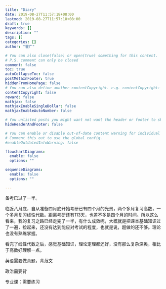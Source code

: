 ```yaml
---
title: "Diary"
date: 2019-08-27T11:57:18+08:00
lastmod: 2019-08-27T11:57:18+08:00
draft: true
keywords: []
description: ""
tags: []
categories: []
author: "瞿广"

# You can also close(false) or open(true) something for this content.
# P.S. comment can only be closed
comment: false
toc: true
autoCollapseToc: false
postMetaInFooter: true
hiddenFromHomePage: false
# You can also define another contentCopyright. e.g. contentCopyright: "This is another copyright."
contentCopyright: false
reward: false
mathjax: false
mathjaxEnableSingleDollar: false
mathjaxEnableAutoNumber: false

# You unlisted posts you might want not want the header or footer to show
hideHeaderAndFooter: false

# You can enable or disable out-of-date content warning for individual post.
# Comment this out to use the global config.
#enableOutdatedInfoWarning: false

flowchartDiagrams:
  enable: false
  options: ""

sequenceDiagrams: 
  enable: false
  options: ""

---
```


备考已过了一半。
<!--more-->

临近八月底，自从准备四月底开始考研已有四个月的光景，两个多月复习高数，一个多月复习线性代数。距离考研还有113天，也差不多是四个月的时间。所以这么看来，我的复习之路已经走完了一半，有什么成效呢，大概就是把课本基础知识过了一遍，捡起来，还没有达到能应对考试的程度，也就是说，题做的还不够。理论也没有熟练掌握。

看完了线性代数之后，感觉基础知识，理论定理都还好，没有那么复杂深奥，相比于高数好理解一点。

英语需要做真题，背范文

政治需要背

专业课：需要练习